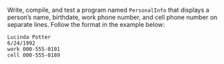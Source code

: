 Write, compile, and test a program named `PersonalInfo` that displays a person’s name, birthdate, work phone number, and cell phone number on separate lines. Follow the format in the example below: 

```
Lucinda Potter
6/24/1992
work 000-555-0101
cell 000-555-0189
```

